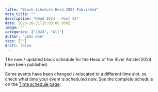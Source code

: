 ```yaml
---
title: "Block Schedule Head 2024 Published"
meta_title: ""
description: "Head 2024 - Post 01"
date: 2023-10-31T20:00:00.000Z
image: ""
categories: ["2024", "All"]
author: "John Doe"
tags: [""]
draft: false
---
```

The new / updated block schedule for the Head of the River Amstel 2024 have been published.

Some events have been changed / relocated to a different time slot, so check what time your event is scheduled now. See the complete schedule on the [Time schedule page](../../deelnemers/tijdschema/).

 